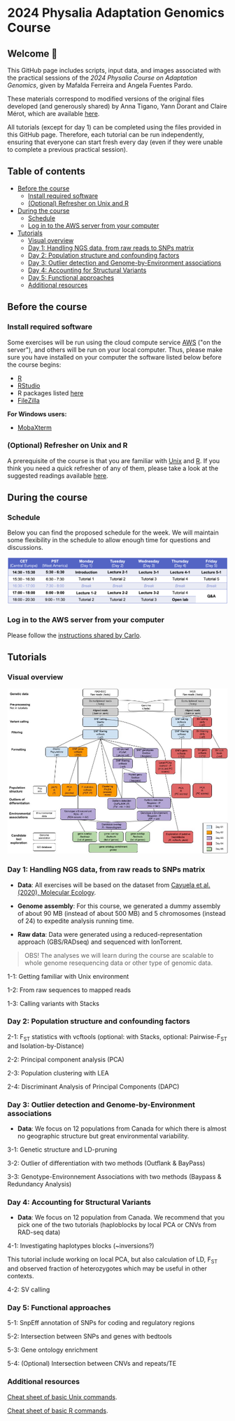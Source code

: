 # 2024 Physalia Adaptation Genomics Course <!-- omit from toc -->

## Welcome 👋 <!-- omit from toc -->
This GitHub page includes scripts, input data, and images associated with the practical sessions of the *2024 Physalia Course on Adaptation Genomics*, given by Mafalda Ferreira and Angela Fuentes Pardo.

These materials correspond to modified versions of the original files developed (and generously shared) by Anna Tigano, Yann Dorant and Claire Mérot, which are available [here](https://github.com/clairemerot/physalia_adaptation_course).

All tutorials (except for day 1) can be completed using the files provided in this GitHub page. Therefore, each tutorial can be run independently, ensuring that everyone can start fresh every day (even if they were unable to complete a previous practical session).

## Table of contents <!-- omit from toc -->
- [Before the course](#before-the-course)
  - [Install required software](#install-required-software)
  - [(Optional) Refresher on Unix and R](#optional-refresher-on-unix-and-r)
- [During the course](#during-the-course)
  - [Schedule](#schedule)
  - [Log in to the AWS server from your computer](#log-in-to-the-aws-server-from-your-computer)
- [Tutorials](#tutorials)
  - [Visual overview](#visual-overview)
  - [Day 1: Handling NGS data, from raw reads to SNPs matrix](#day-1-handling-ngs-data-from-raw-reads-to-snps-matrix)
  - [Day 2: Population structure and confounding factors](#day-2-population-structure-and-confounding-factors)
  - [Day 3: Outlier detection and Genome-by-Environment associations](#day-3-outlier-detection-and-genome-by-environment-associations)
  - [Day 4: Accounting for Structural Variants](#day-4-accounting-for-structural-variants)
  - [Day 5: Functional approaches](#day-5-functional-approaches)
  - [Additional resources](#additional-resources)


## Before the course

### Install required software

Some exercises will be run using the cloud compute service [AWS](https://aws.amazon.com/) ("on the server"), and others will be run on your local computer. Thus, please make sure you have installed on your computer the software listed below before the course begins:

- [R](https://www.r-project.org)
- [RStudio](https://posit.co/download/rstudio-desktop/)
- R packages listed [here](00_before_the_course/software_required_by_students.md)
- [FileZilla](https://filezilla-project.org)


**For Windows users:**
- [MobaXterm](https://mobaxterm.mobatek.net)


### (Optional) Refresher on Unix and R
A prerequisite of the course is that you are familiar with [Unix](https://en.wikipedia.org/wiki/Unix) and [R](https://www.r-project.org/). If you think you need a quick refresher of any of them, please take a look at the suggested readings available [here](00_before_the_course/readings_on_Unix_and_R.md).

## During the course
### Schedule
Below you can find the proposed schedule for the week. We will maintain some flexibility in the schedule to allow enough time for questions and discussions.

![schedule](images/schedule_2024.png)

### Log in to the AWS server from your computer
Please follow the [instructions shared by Carlo](Connection_to_the_Amazon_EC2_service_2024.pdf).

## Tutorials 

### Visual overview
![workflow](images/workflow_tuto_physalia2024.jpg)

### Day 1: Handling NGS data, from raw reads to SNPs matrix

- **Data**: All exercises will be based on the dataset from [Cayuela et al. (2020), Molecular Ecology](https://onlinelibrary.wiley.com/doi/10.1111/mec.15499).
 
- **Genome assembly**: For this course, we generated a dummy assembly of about 90 MB (instead of about 500 MB) and 5 chromosomes (instead of 24) to expedite analysis running time.

- **Raw data**: Data were generated using a reduced-representation approach (GBS/RADseq) and sequenced with IonTorrent. 
>OBS! The analyses we will learn during the course are scalable to whole genome resequencing data or other type of genomic data.

1-1: Getting familiar with Unix environment

1-2: From raw sequences to mapped reads

1-3: Calling variants with Stacks
 
### Day 2: Population structure and confounding factors

2-1: F<sub>ST</sub> statistics with vcftools (optional: with Stacks, optional: Pairwise-F<sub>ST</sub> and Isolation-by-Distance)

2-2: Principal component analysis (PCA)

2-3: Population clustering with LEA

2-4: Discriminant Analysis of Principal Components (DAPC)

### Day 3: Outlier detection and Genome-by-Environment associations

- **Data**: We focus on 12 populations from Canada for which there is almost no geographic structure but great environmental variability.

3-1: Genetic structure and LD-pruning

3-2: Outlier of differentiation with two methods (Outflank & BayPass)

3-3: Genotype-Environnement Associations with two methods (Baypass & Redundancy Analysis)

### Day 4: Accounting for Structural Variants

- **Data**: We focus on 12 population from Canada. We recommend that you pick one of the two tutorials (haploblocks by local PCA or CNVs from RAD-seq data)

4-1: Investigating haplotypes blocks (~inversions?)

This tutorial include working on local PCA, but also calculation of LD, F<sub>ST</sub> and observed fraction of heterozygotes which may be useful in other contexts.

4-2: SV calling

### Day 5: Functional approaches

5-1: SnpEff annotation of SNPs for coding and regulatory regions

5-2: Intersection between SNPs and genes with bedtools

5-3: Gene ontology enrichment

5-4: (Optional) Intersection between CNVs and repeats/TE

### Additional resources

[Cheat sheet of basic Unix commands](00_before_the_course/Unix_command_cheatsheet.pdf).

[Cheat sheet of basic R commands](00_before_the_course/base-r-cheat-sheet.pdf).
